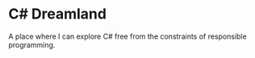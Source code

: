 # C# Dreamland

A place where I can explore C# free from the constraints of responsible
programming.

